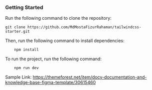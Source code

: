 ### Getting Started

Run the following command to clone the repository:

```
git clone https://github.com/MdMostaFizurRahaman/tailwindcss-starter.git
```

Then, run the following command to install dependencies:

```
    npm install
```

To run the project, run the following command:

```
    npm run dev
```

Sample Link:
https://themeforest.net/item/docy-documentation-and-knowledge-base-figma-template/30615460

